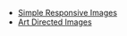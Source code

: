 - [Simple Responsive Images](http://pixelpaper.github.io/working-with-images/simple-responsive.html)
- [Art Directed Images](http://pixelpaper.github.io/working-with-images/art-directed.html)
